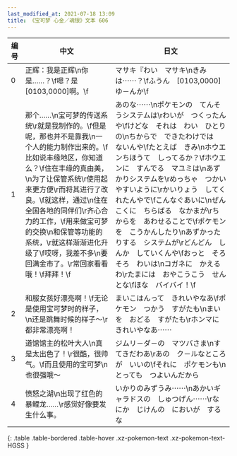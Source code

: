 ```yaml
---
last_modified_at: 2021-07-18 13:09
title: 《宝可梦 心金／魂银》文本 606
---
```

| 编号 | 中文 | 日文 |
| ---- | ---- | ---- |
| 0 | 正辉：我是正辉\n你是……？\f嗯？是[0103,0000]啊。\f | マサキ『わい　マサキ\nきみは⋯⋯？\fふうん　[0103,0000]　ゆ－んか\f |
| 1 | 那个……\n宝可梦的传送系统\r就是我制作的。\f但是呢，那也并不是靠我\n一个人的能力制作出来的。\f比如说丰缘地区，你知道么？\f住在丰缘的真由美，\n为了让保管系统\r使用起来更方便\r而将其进行了改良。\f就这样，通过\n住在全国各地的同伴们\r齐心合力的工作，\f用来做宝可梦的交换\n和保管等功能的系统，\r就这样渐渐进化升级了\f哎呀，我差不多\n要回满金市了。\r常回家看看哦！\f拜拜！\f | あのな⋯⋯\nポケモンの　てんそうシステムは\rわいが　つくったんや\fけどな　それは　わい　ひとりの\nちからで　できたわけでは　ないんや\fたとえば　きみ\nホウエンちほうて　しってるか？\fホウエンに　すんでる　マユミは\nあずかりシステムを\rめっちゃ　つかいやすいように\rかいりょう　してくれたんやで\fこんなぐあいに\nぜんこくに　ちらばる　なかまが\rちからを　あわせることで\fポケモンを　こうかんしたり\nあずかったりする　システムが\rどんどん　しんか　していくんや\fおっと　そろそろ　わいは\nコガネに　かえるわ\rたまには　おやこうこう　せんとな\fほな　バイバイ！\f |
| 2 | 和服女孩好漂亮啊！\f无论是使用宝可梦时的样子，\n还是跳舞时候的样子～\r都非常漂亮啊！ | まいこはんって　きれいやなあ\fポケモン　つかう　すがたも\nまいを　おどる　すがたも\rホンマに　きれいやなあ⋯⋯ |
| 3 | 道馆馆主的松叶大人\n真是太出色了！\r很酷，很帅气。\f而且使用的宝可梦\n也很强哦～ | ジムリ－ダ－の　マツバさま\nすてきだわあ\rあの　ク－ルなところが　いいの\fそれに　ポケモンも\nとっても　つよいんだから |
| 4 | 愤怒之湖\n出现了红色的暴鲤龙……\r感觉好像要发生什么事。 | いかりのみずうみ⋯⋯\nあかいギャラドスの　しゅつげん⋯⋯\rなにか　じけんの　においが　するな |
{: .table .table-bordered .table-hover .xz-pokemon-text .xz-pokemon-text-HGSS }